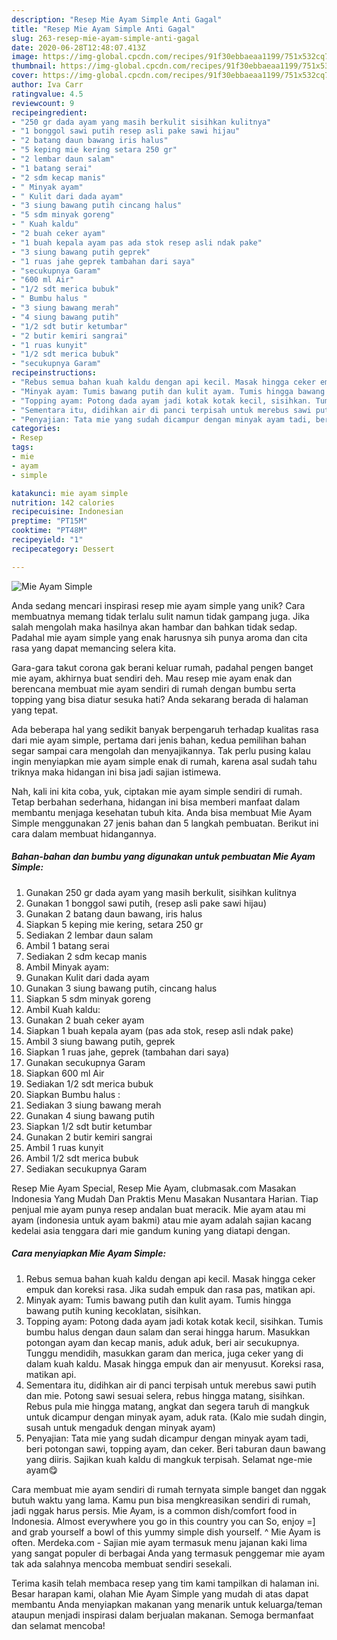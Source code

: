 ```yaml
---
description: "Resep Mie Ayam Simple Anti Gagal"
title: "Resep Mie Ayam Simple Anti Gagal"
slug: 263-resep-mie-ayam-simple-anti-gagal
date: 2020-06-28T12:48:07.413Z
image: https://img-global.cpcdn.com/recipes/91f30ebbaeaa1199/751x532cq70/mie-ayam-simple-foto-resep-utama.jpg
thumbnail: https://img-global.cpcdn.com/recipes/91f30ebbaeaa1199/751x532cq70/mie-ayam-simple-foto-resep-utama.jpg
cover: https://img-global.cpcdn.com/recipes/91f30ebbaeaa1199/751x532cq70/mie-ayam-simple-foto-resep-utama.jpg
author: Iva Carr
ratingvalue: 4.5
reviewcount: 9
recipeingredient:
- "250 gr dada ayam yang masih berkulit sisihkan kulitnya"
- "1 bonggol sawi putih resep asli pake sawi hijau"
- "2 batang daun bawang iris halus"
- "5 keping mie kering setara 250 gr"
- "2 lembar daun salam"
- "1 batang serai"
- "2 sdm kecap manis"
- " Minyak ayam"
- " Kulit dari dada ayam"
- "3 siung bawang putih cincang halus"
- "5 sdm minyak goreng"
- " Kuah kaldu"
- "2 buah ceker ayam"
- "1 buah kepala ayam pas ada stok resep asli ndak pake"
- "3 siung bawang putih geprek"
- "1 ruas jahe geprek tambahan dari saya"
- "secukupnya Garam"
- "600 ml Air"
- "1/2 sdt merica bubuk"
- " Bumbu halus "
- "3 siung bawang merah"
- "4 siung bawang putih"
- "1/2 sdt butir ketumbar"
- "2 butir kemiri sangrai"
- "1 ruas kunyit"
- "1/2 sdt merica bubuk"
- "secukupnya Garam"
recipeinstructions:
- "Rebus semua bahan kuah kaldu dengan api kecil. Masak hingga ceker empuk dan koreksi rasa. Jika sudah empuk dan rasa pas, matikan api."
- "Minyak ayam: Tumis bawang putih dan kulit ayam. Tumis hingga bawang putih kuning kecoklatan, sisihkan."
- "Topping ayam: Potong dada ayam jadi kotak kotak kecil, sisihkan. Tumis bumbu halus dengan daun salam dan serai hingga harum. Masukkan potongan ayam dan kecap manis, aduk aduk, beri air secukupnya. Tunggu mendidih, masukkan garam dan merica, juga ceker yang di dalam kuah kaldu. Masak hingga empuk dan air menyusut. Koreksi rasa, matikan api."
- "Sementara itu, didihkan air di panci terpisah untuk merebus sawi putih dan mie. Potong sawi sesuai selera, rebus hingga matang, sisihkan. Rebus pula mie hingga matang, angkat dan segera taruh di mangkuk untuk dicampur dengan minyak ayam, aduk rata. (Kalo mie sudah dingin, susah untuk mengaduk dengan minyak ayam)"
- "Penyajian: Tata mie yang sudah dicampur dengan minyak ayam tadi, beri potongan sawi, topping ayam, dan ceker. Beri taburan daun bawang yang diiris. Sajikan kuah kaldu di mangkuk terpisah. Selamat nge-mie ayam😋"
categories:
- Resep
tags:
- mie
- ayam
- simple

katakunci: mie ayam simple 
nutrition: 142 calories
recipecuisine: Indonesian
preptime: "PT15M"
cooktime: "PT48M"
recipeyield: "1"
recipecategory: Dessert

---
```



![Mie Ayam Simple](https://img-global.cpcdn.com/recipes/91f30ebbaeaa1199/751x532cq70/mie-ayam-simple-foto-resep-utama.jpg)

Anda sedang mencari inspirasi resep mie ayam simple yang unik? Cara membuatnya memang tidak terlalu sulit namun tidak gampang juga. Jika salah mengolah maka hasilnya akan hambar dan bahkan tidak sedap. Padahal mie ayam simple yang enak harusnya sih punya aroma dan cita rasa yang dapat memancing selera kita.

Gara-gara takut corona gak berani keluar rumah, padahal pengen banget mie ayam, akhirnya buat sendiri deh. Mau resep mie ayam enak dan berencana membuat mie ayam sendiri di rumah dengan bumbu serta topping yang bisa diatur sesuka hati? Anda sekarang berada di halaman yang tepat.

Ada beberapa hal yang sedikit banyak berpengaruh terhadap kualitas rasa dari mie ayam simple, pertama dari jenis bahan, kedua pemilihan bahan segar sampai cara mengolah dan menyajikannya. Tak perlu pusing kalau ingin menyiapkan mie ayam simple enak di rumah, karena asal sudah tahu triknya maka hidangan ini bisa jadi sajian istimewa.


Nah, kali ini kita coba, yuk, ciptakan mie ayam simple sendiri di rumah. Tetap berbahan sederhana, hidangan ini bisa memberi manfaat dalam membantu menjaga kesehatan tubuh kita. Anda bisa membuat Mie Ayam Simple menggunakan 27 jenis bahan dan 5 langkah pembuatan. Berikut ini cara dalam membuat hidangannya.

<!--inarticleads1-->

##### Bahan-bahan dan bumbu yang digunakan untuk pembuatan Mie Ayam Simple:

1. Gunakan 250 gr dada ayam yang masih berkulit, sisihkan kulitnya
1. Gunakan 1 bonggol sawi putih, (resep asli pake sawi hijau)
1. Gunakan 2 batang daun bawang, iris halus
1. Siapkan 5 keping mie kering, setara 250 gr
1. Sediakan 2 lembar daun salam
1. Ambil 1 batang serai
1. Sediakan 2 sdm kecap manis
1. Ambil  Minyak ayam:
1. Gunakan  Kulit dari dada ayam
1. Gunakan 3 siung bawang putih, cincang halus
1. Siapkan 5 sdm minyak goreng
1. Ambil  Kuah kaldu:
1. Gunakan 2 buah ceker ayam
1. Siapkan 1 buah kepala ayam (pas ada stok, resep asli ndak pake)
1. Ambil 3 siung bawang putih, geprek
1. Siapkan 1 ruas jahe, geprek (tambahan dari saya)
1. Gunakan secukupnya Garam
1. Siapkan 600 ml Air
1. Sediakan 1/2 sdt merica bubuk
1. Siapkan  Bumbu halus :
1. Sediakan 3 siung bawang merah
1. Gunakan 4 siung bawang putih
1. Siapkan 1/2 sdt butir ketumbar
1. Gunakan 2 butir kemiri sangrai
1. Ambil 1 ruas kunyit
1. Ambil 1/2 sdt merica bubuk
1. Sediakan secukupnya Garam


Resep Mie Ayam Special, Resep Mie Ayam, clubmasak.com Masakan Indonesia Yang Mudah Dan Praktis Menu Masakan Nusantara Harian. Tiap penjual mie ayam punya resep andalan buat meracik. Mie ayam atau mi ayam (indonesia untuk ayam bakmi) atau mie ayam adalah sajian kacang kedelai asia tenggara dari mie gandum kuning yang diatapi dengan. 

<!--inarticleads2-->

##### Cara menyiapkan Mie Ayam Simple:

1. Rebus semua bahan kuah kaldu dengan api kecil. Masak hingga ceker empuk dan koreksi rasa. Jika sudah empuk dan rasa pas, matikan api.
1. Minyak ayam: Tumis bawang putih dan kulit ayam. Tumis hingga bawang putih kuning kecoklatan, sisihkan.
1. Topping ayam: Potong dada ayam jadi kotak kotak kecil, sisihkan. Tumis bumbu halus dengan daun salam dan serai hingga harum. Masukkan potongan ayam dan kecap manis, aduk aduk, beri air secukupnya. Tunggu mendidih, masukkan garam dan merica, juga ceker yang di dalam kuah kaldu. Masak hingga empuk dan air menyusut. Koreksi rasa, matikan api.
1. Sementara itu, didihkan air di panci terpisah untuk merebus sawi putih dan mie. Potong sawi sesuai selera, rebus hingga matang, sisihkan. Rebus pula mie hingga matang, angkat dan segera taruh di mangkuk untuk dicampur dengan minyak ayam, aduk rata. (Kalo mie sudah dingin, susah untuk mengaduk dengan minyak ayam)
1. Penyajian: Tata mie yang sudah dicampur dengan minyak ayam tadi, beri potongan sawi, topping ayam, dan ceker. Beri taburan daun bawang yang diiris. Sajikan kuah kaldu di mangkuk terpisah. Selamat nge-mie ayam😋


Cara membuat mie ayam sendiri di rumah ternyata simple banget dan nggak butuh waktu yang lama. Kamu pun bisa mengkreasikan sendiri di rumah, jadi nggak harus persis. Mie Ayam, is a common dish/comfort food in Indonesia. Almost everywhere you go in this country you can So, enjoy =] and grab yourself a bowl of this yummy simple dish yourself. ^ Mie Ayam is often. Merdeka.com - Sajian mie ayam termasuk menu jajanan kaki lima yang sangat populer di berbagai Anda yang termasuk penggemar mie ayam tak ada salahnya mencoba membuat sendiri sesekali. 

Terima kasih telah membaca resep yang tim kami tampilkan di halaman ini. Besar harapan kami, olahan Mie Ayam Simple yang mudah di atas dapat membantu Anda menyiapkan makanan yang menarik untuk keluarga/teman ataupun menjadi inspirasi dalam berjualan makanan. Semoga bermanfaat dan selamat mencoba!
